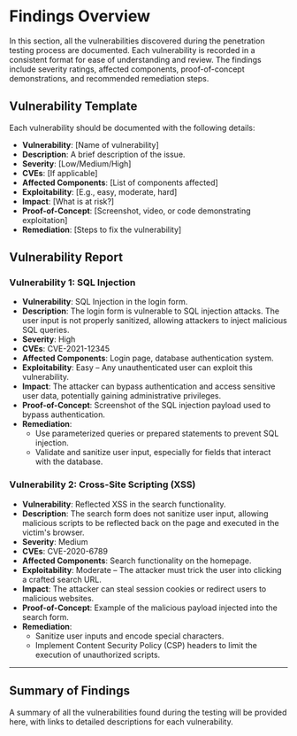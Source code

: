 # Findings Overview

In this section, all the vulnerabilities discovered during the penetration testing process are documented. Each vulnerability is recorded in a consistent format for ease of understanding and review. The findings include severity ratings, affected components, proof-of-concept demonstrations, and recommended remediation steps.

## Vulnerability Template
Each vulnerability should be documented with the following details:

- **Vulnerability**: [Name of vulnerability]
- **Description**: A brief description of the issue.
- **Severity**: [Low/Medium/High]
- **CVEs**: [If applicable]
- **Affected Components**: [List of components affected]
- **Exploitability**: [E.g., easy, moderate, hard]
- **Impact**: [What is at risk?]
- **Proof-of-Concept**: [Screenshot, video, or code demonstrating exploitation]
- **Remediation**: [Steps to fix the vulnerability]

## Vulnerability Report

### Vulnerability 1: SQL Injection

- **Vulnerability**: SQL Injection in the login form.
- **Description**: The login form is vulnerable to SQL injection attacks. The user input is not properly sanitized, allowing attackers to inject malicious SQL queries.
- **Severity**: High
- **CVEs**: CVE-2021-12345
- **Affected Components**: Login page, database authentication system.
- **Exploitability**: Easy – Any unauthenticated user can exploit this vulnerability.
- **Impact**: The attacker can bypass authentication and access sensitive user data, potentially gaining administrative privileges.
- **Proof-of-Concept**: Screenshot of the SQL injection payload used to bypass authentication.
- **Remediation**: 
  - Use parameterized queries or prepared statements to prevent SQL injection.
  - Validate and sanitize user input, especially for fields that interact with the database.

### Vulnerability 2: Cross-Site Scripting (XSS)

- **Vulnerability**: Reflected XSS in the search functionality.
- **Description**: The search form does not sanitize user input, allowing malicious scripts to be reflected back on the page and executed in the victim's browser.
- **Severity**: Medium
- **CVEs**: CVE-2020-6789
- **Affected Components**: Search functionality on the homepage.
- **Exploitability**: Moderate – The attacker must trick the user into clicking a crafted search URL.
- **Impact**: The attacker can steal session cookies or redirect users to malicious websites.
- **Proof-of-Concept**: Example of the malicious payload injected into the search form.
- **Remediation**: 
  - Sanitize user inputs and encode special characters.
  - Implement Content Security Policy (CSP) headers to limit the execution of unauthorized scripts.

---

## Summary of Findings

A summary of all the vulnerabilities found during the testing will be provided here, with links to detailed descriptions for each vulnerability.
